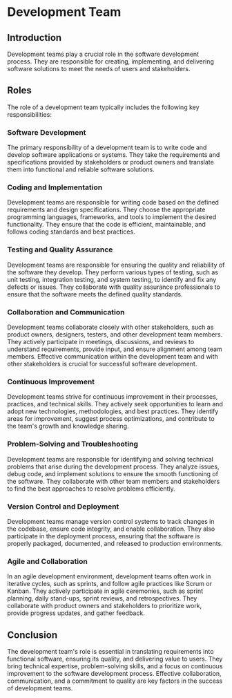 # Development Team

## Introduction

Development teams play a crucial role in the software development process. They are responsible for creating, implementing, and delivering software solutions to meet the needs of users and stakeholders.

## Roles

The role of a development team typically includes the following key responsibilities:

### Software Development

The primary responsibility of a development team is to write code and develop software applications or systems. They take the requirements and specifications provided by stakeholders or product owners and translate them into functional and reliable software solutions.

### Coding and Implementation

Development teams are responsible for writing code based on the defined requirements and design specifications. They choose the appropriate programming languages, frameworks, and tools to implement the desired functionality. They ensure that the code is efficient, maintainable, and follows coding standards and best practices.

### Testing and Quality Assurance

Development teams are responsible for ensuring the quality and reliability of the software they develop. They perform various types of testing, such as unit testing, integration testing, and system testing, to identify and fix any defects or issues. They collaborate with quality assurance professionals to ensure that the software meets the defined quality standards.

### Collaboration and Communication

Development teams collaborate closely with other stakeholders, such as product owners, designers, testers, and other development team members. They actively participate in meetings, discussions, and reviews to understand requirements, provide input, and ensure alignment among team members. Effective communication within the development team and with other stakeholders is crucial for successful software development.

### Continuous Improvement

Development teams strive for continuous improvement in their processes, practices, and technical skills. They actively seek opportunities to learn and adopt new technologies, methodologies, and best practices. They identify areas for improvement, suggest process optimizations, and contribute to the team's growth and knowledge sharing.

### Problem-Solving and Troubleshooting

Development teams are responsible for identifying and solving technical problems that arise during the development process. They analyze issues, debug code, and implement solutions to ensure the smooth functioning of the software. They collaborate with other team members and stakeholders to find the best approaches to resolve problems efficiently.

### Version Control and Deployment

Development teams manage version control systems to track changes in the codebase, ensure code integrity, and enable collaboration. They also participate in the deployment process, ensuring that the software is properly packaged, documented, and released to production environments.

### Agile and Collaboration

In an agile development environment, development teams often work in iterative cycles, such as sprints, and follow agile practices like Scrum or Kanban. They actively participate in agile ceremonies, such as sprint planning, daily stand-ups, sprint reviews, and retrospectives. They collaborate with product owners and stakeholders to prioritize work, provide progress updates, and gather feedback.

## Conclusion

The development team's role is essential in translating requirements into functional software, ensuring its quality, and delivering value to users. They bring technical expertise, problem-solving skills, and a focus on continuous improvement to the software development process. Effective collaboration, communication, and a commitment to quality are key factors in the success of development teams.
